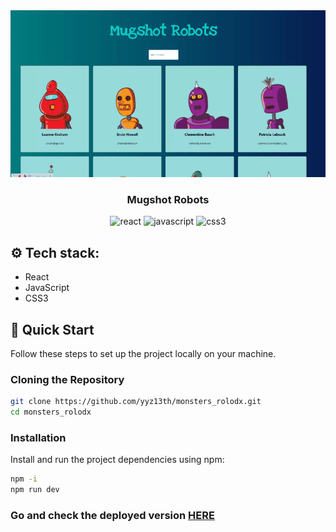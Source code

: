 <div align="center">
  <img src="https://github.com/yyz13th/monsters_rolodx/blob/main/public/mg_prev.gif" /> 
  <br /> 
  <h3 align="center">Mugshot Robots</h3>
  <img src="https://img.shields.io/badge/react-%2320232a.svg?style=for-the-badge&logo=react&logoColor=%2361DAFB4" alt="react" />
  <img src="https://img.shields.io/badge/javascript-%23323330.svg?style=for-the-badge&logo=javascript&logoColor=%23F7DF1E" alt="javascript" />
  <img src="https://img.shields.io/badge/css3-%231572B6.svg?style=for-the-badge&logo=css3&logoColor=white" alt="css3" />
</div>

## ⚙️ Tech stack:
- React
- JavaScript
- CSS3

## 🤸 Quick Start
Follow these steps to set up the project locally on your machine.

### Cloning the Repository

```bash
git clone https://github.com/yyz13th/monsters_rolodx.git
cd monsters_rolodx
```
### Installation

Install and run the project dependencies using npm:

```bash
npm -i
npm run dev
```

### Go and check the deployed version **[HERE](https://mugshot-robots.netlify.app/)**
